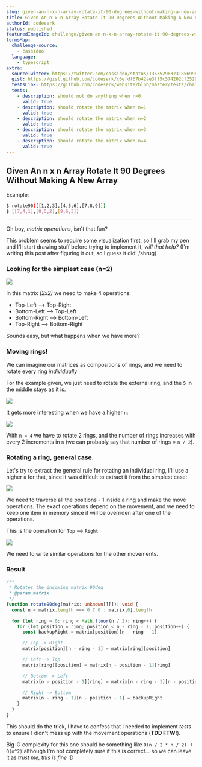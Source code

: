 ```yaml
---
slug: given-an-n-x-n-array-rotate-it-90-degrees-without-making-a-new-array
title: Given An n x n Array Rotate It 90 Degrees Without Making A New Array
authorId: codeserk
status: published
featuredImageId: challenge/given-an-n-x-n-array-rotate-it-90-degrees-without-making-a-new-array/header
termsMap:
  challenge-source:
    - cassidoo
  language:
    - typescript
extra:
  sourceTwitter: https://twitter.com/cassidoo/status/1353529637318569985
  gist: https://gist.github.com/codeserk/c6efdf67b42ae3ff5c574202cf252917
  testsLink: https://github.com/codeserk/website/blob/master/tests/challenge/given-an-n-x-n-array-rotate-it-90-degrees-without-making-a-new-array.spec.ts
  tests:
    - description: should not do anything when n=0
      valid: true
    - description: should rotate the matrix when n=1
      valid: true
    - description: should rotate the matrix when n=2
      valid: true
    - description: should rotate the matrix when n=3
      valid: true
    - description: should rotate the matrix when n=4
      valid: true
---
```


## Given An n x n Array Rotate It 90 Degrees Without Making A New Array

Example:

```bash
$ rotate90([[1,2,3],[4,5,6],[7,8,9]])
$ [[7,4,1],[8,5,2],[9,6,3]]
```

---

Oh boy, _matrix operations_, isn't that fun?

This problem seems to require some visualization first, so I'll grab my pen and I'll start drawing stuff before trying to implement it, _will that help?_ (I'm writing this post after figuring it out, so I guess it did! /shrug)

### Looking for the simplest case (n=2)

![](challenge/given-an-n-x-n-array-rotate-it-90-degrees-without-making-a-new-array/notes-1)

In this matrix _(2x2)_ we need to make 4 operations:
* Top-Left --> Top-Right
* Bottom-Left --> Top-Left
* Bottom-Right --> Bottom-Left
* Top-Right --> Bottom-Right

Sounds easy, but what happens when we have more?

### Moving rings!

We can imagine our matrices as compositions of rings, and we need to rotate every ring _individually_

For the example given, we just need to rotate the external ring, and the `5` in the middle stays as it is.

![](challenge/given-an-n-x-n-array-rotate-it-90-degrees-without-making-a-new-array/notes-2)

It gets more interesting when we have a higher `n`:

![](challenge/given-an-n-x-n-array-rotate-it-90-degrees-without-making-a-new-array/notes-3)

With `n = 4` we have to rotate 2 rings, and the number of rings increases with every 2 increments in `n` (we can probably say that number of rings = `n / 2`).

### Rotating a ring, general case.

Let's try to extract the general rule for rotating an individual ring, I'll use a higher `n` for that, since it was difficult to extract it from the simplest case:

![](challenge/given-an-n-x-n-array-rotate-it-90-degrees-without-making-a-new-array/notes-4)

We need to traverse all the positions - 1 inside a ring and make the move operations. The exact operations depend on the movement, and we need to keep one item in memory since it will be overriden after one of the operations.

This is the operation for `Top` --> `Right`

![](challenge/given-an-n-x-n-array-rotate-it-90-degrees-without-making-a-new-array/notes-5)

We need to write similar operations for the other movements.

### Result

```ts
/**
 * Rotates the incoming matrix 90deg
 * @param matrix
 */
function rotate90deg(matrix: unknown[][]): void {
  const n = matrix.length === 0 ? 0 : matrix[0].length

  for (let ring = 0; ring < Math.floor(n / 2); ring++) {
    for (let position = ring; position < n - ring - 1; position++) {
      const backupRight = matrix[position][n - ring - 1]

      // Top -> Right
      matrix[position][n - ring - 1] = matrix[ring][position]

      // Left -> Top
      matrix[ring][position] = matrix[n - position - 1][ring]

      // Bottom -> Left
      matrix[n - position - 1][ring] = matrix[n - ring - 1][n - position - 1]

      // Right -> Bottom
      matrix[n - ring - 1][n - position - 1] = backupRight
    }
  }
}
```
This should do the trick, I have to confess that I needed to implement _tests_ to ensure I didn't mess up with the movement operations (**TDD FTW!**).

Big-O complexity for this one should be something like `O(n / 2 * n / 2)` -> `O(n^2)` although I'm not completely sure if this is correct... so we can leave it as _trust me, this is fine_ :D
